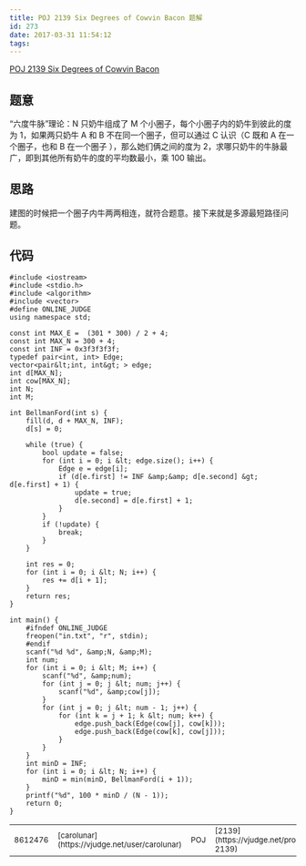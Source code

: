 ```yaml
---
title: POJ 2139 Six Degrees of Cowvin Bacon 题解
id: 273
date: 2017-03-31 11:54:12
tags:
---
```


[POJ 2139 Six Degrees of Cowvin Bacon](http://poj.org/problem?id=2139)

## 题意

“六度牛脉”理论：N 只奶牛组成了 M 个小圈子，每个小圈子内的奶牛到彼此的度为 1，如果两只奶牛 A 和 B 不在同一个圈子，但可以通过 C 认识（C 既和 A 在一个圈子，也和 B 在一个圈子 ），那么她们俩之间的度为 2，求哪只奶牛的牛脉最广，即到其他所有奶牛的度的平均数最小，乘 100 输出。

## 思路

建图的时候把一个圈子内牛两两相连，就符合题意。接下来就是多源最短路径问题。


<!-- more -->
## 代码
```
#include <iostream>
#include <stdio.h>
#include <algorithm>
#include <vector>
#define ONLINE_JUDGE
using namespace std;

const int MAX_E =  (301 * 300) / 2 + 4;
const int MAX_N = 300 + 4;
const int INF = 0x3f3f3f3f;
typedef pair<int, int> Edge;
vector<pair&lt;int, int&gt; > edge;
int d[MAX_N];
int cow[MAX_N];
int N;
int M;

int BellmanFord(int s) {
    fill(d, d + MAX_N, INF);
    d[s] = 0;

    while (true) {
        bool update = false;
        for (int i = 0; i &lt; edge.size(); i++) {
            Edge e = edge[i];
            if (d[e.first] != INF &amp;&amp; d[e.second] &gt; d[e.first] + 1) {
                update = true;
                d[e.second] = d[e.first] + 1;
            }
        }
        if (!update) {
            break;
        }
    }

    int res = 0;
    for (int i = 0; i &lt; N; i++) {
        res += d[i + 1];
    }
    return res;
}

int main() {
    #ifndef ONLINE_JUDGE
    freopen("in.txt", "r", stdin);
    #endif
    scanf("%d %d", &amp;N, &amp;M);
    int num;
    for (int i = 0; i &lt; M; i++) {
        scanf("%d", &amp;num);
        for (int j = 0; j &lt; num; j++) {
            scanf("%d", &amp;cow[j]);
        }
        for (int j = 0; j &lt; num - 1; j++) {
            for (int k = j + 1; k &lt; num; k++) {
                edge.push_back(Edge(cow[j], cow[k]));
                edge.push_back(Edge(cow[k], cow[j]));
            }
        }
    }
    int minD = INF;
    for (int i = 0; i &lt; N; i++) {
        minD = min(minD, BellmanFord(i + 1));
    }
    printf("%d", 100 * minD / (N - 1));
    return 0;
}
```

<table id="listStatus" class="table table-striped table-bordered table-responsive dataTable no-footer hover-date" width="100%" cellspacing="0">
<tbody>
<tr id="8612476" class="accepted odd">
<td class=" run-id hidden-lg-down"><span style="font-size: 10pt;">8612476</span></td>
<td class=" username">
<div><span style="font-size: 10pt;">[carolunar](https://vjudge.net/user/carolunar)</span></td>
<td class=" oj"><span style="font-size: 10pt;">POJ</span></td>
<td class=" prob_num">
<div><span style="font-size: 10pt;">[2139](https://vjudge.net/problem/POJ-2139)</span></td>
<td class=" status hidden-md-down">
<div class="view-solution" title="" data-toggle="tooltip" data-run-id="8612476" data-original-title=""><span style="font-size: 10pt;">Accepted</span></td>
<td class=" runtime"><span style="font-size: 10pt;">16</span></td>
<td class=" memory"><span style="font-size: 10pt;">0.2</span></td>
<td class=" length hidden-lg-down"><span style="font-size: 10pt;">1511</span></td>
<td class=" language">
<div class="view-solution shared" title="" data-toggle="tooltip" data-html="true" data-run-id="8612476" data-original-title="C++"><span style="font-size: 10pt;">C++</span></td>
<td class=" date">
<div class="localizedTime" data-time="1490931171000"><span class="absolute" style="font-size: 10pt;">2017-03-31 11:32:51</span></td>
</tr>
</tbody>
</table>